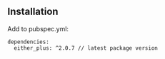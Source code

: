 ## Installation

Add to pubspec.yml:

```
dependencies:
  either_plus: ^2.0.7 // latest package version
```
